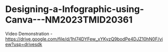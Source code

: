 # Designing-a-Infographic-using-Canva---NM2023TMID20361

Video Demonstration - https://drive.google.com/file/d/1hI74DYFew_xYKyzQ9bodPe4DJZ10hN0F/view?usp=drivesdk
